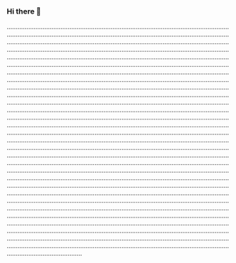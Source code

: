 ### Hi there 👋

..................................................................................................................................................................................................................................................................................................................................................................................................................................................................................................................................................................................................................................................................................................................................................................................................................................................................................................................................................................................................................................................................................................................................................................................................................................................................................................................................................................................................................................................................................................................................................................................................................................................................................................................................................................................................................................................................................................................................................................................................................................................................................................................................................................................................................................................................................................................................................................................................................................................................................................................................................................................................................................................................................................................................................................................................................................................................................................................................................................................................................................................................................................................................................................................................................................................................................................................................................................................................................................................................................................................................................................................................................................................................................................................................................................................................................................................................................................................
